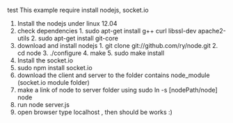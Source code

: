 test
This example require install nodejs, socket.io

1. Install the nodejs under linux 12.04
  1. check dependencies
    1. sudo apt-get install g++ curl libssl-dev apache2-utils
    2. sudo apt-get install git-core
  2. download and install nodejs
    1. git clone git://github.com/ry/node.git
    2. cd node
    3. ./configure
    4. make
    5. sudo make install
2. Install the socket.io
  1. sudo npm install socket.io
3. download the client and server to the folder contains node_module (socket.io module folder)
4. make a link of node to server folder using sudo ln -s [nodePath/node] node
5. run node server.js
6. open browser type localhost , then should be works :)

  
